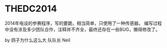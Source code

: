 THEDC2014 
=========
 
2014年电设的参赛程序，写的要跪，相当简单，只使用了一种传感器。
编写过程中没有涉及多少团队合作，注释并不齐全，最终还存在一些BUG，懒得修改了。

by 鸽子为什么这么大 队队长 Neil
